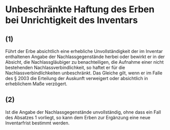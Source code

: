 # Unbeschränkte Haftung des Erben bei Unrichtigkeit des Inventars



## (1)

 Führt der Erbe absichtlich eine erhebliche Unvollständigkeit der im Inventar enthaltenen Angabe der Nachlassgegenstände herbei oder bewirkt er in der Absicht, die Nachlassgläubiger zu benachteiligen, die Aufnahme einer nicht bestehenden Nachlassverbindlichkeit, so haftet er für die Nachlassverbindlichkeiten unbeschränkt. Das Gleiche gilt, wenn er im Falle des § 2003 die Erteilung der Auskunft verweigert oder absichtlich in erheblichem Maße verzögert.

## (2)

 Ist die Angabe der Nachlassgegenstände unvollständig, ohne dass ein Fall des Absatzes 1 vorliegt, so kann dem Erben zur Ergänzung eine neue Inventarfrist bestimmt werden. 

